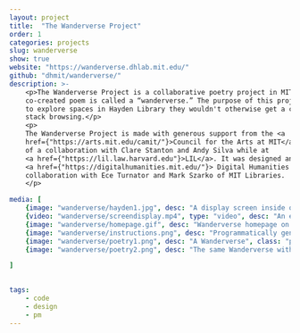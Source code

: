 ```yaml
---
layout: project
title:  "The Wanderverse Project"
order: 1
categories: projects
slug: wanderverse
show: true 
website: "https://wanderverse.dhlab.mit.edu/"
github: "dhmit/wanderverse/"
description: >-
    <p>The Wanderverse Project is a collaborative poetry project in MIT's Hayden Library. Each
    co-created poem is called a “wanderverse.” The purpose of this project is to draw the MIT public in
    to explore spaces in Hayden Library they wouldn't otherwise get a chance to visit, and to promote
    stack browsing.</p>
    <p>
    The Wanderverse Project is made with generous support from the <a
    href={"https://arts.mit.edu/camit/"}>Council for the Arts at MIT</a>. This project was born out 
    of a collaboration with Clare Stanton and Andy Silva while at 
    <a href={"https://lil.law.harvard.edu"}>LIL</a>. It was designed and built at MIT's
    <a href={"https://digitalhumanities.mit.edu/"}> Digital Humanities Lab</a> in
    collaboration with Ece Turnator and Mark Szarko of MIT Libraries.
    </p>

media: [
    {image: "wanderverse/hayden1.jpg", desc: "A display screen inside of MIT's Hayden library"},
    {video: "wanderverse/screendisplay.mp4", type: "video", desc: "An example of the display screen's poetry scroll", class: "w-75"},
    {image: "wanderverse/homepage.gif", desc: "Wanderverse homepage on mobile", class: "phone-small border"},
    {image: "wanderverse/instructions.png", desc: "Programmatically generated instructions", class: "phone-small border"},
    {image: "wanderverse/poetry1.png", desc: "A Wanderverse", class: "phone-small"},
    {image: "wanderverse/poetry2.png", desc: "The same Wanderverse with sources", class: "phone-small"}

]
    

tags: 
    - code
    - design
    - pm
---
```

